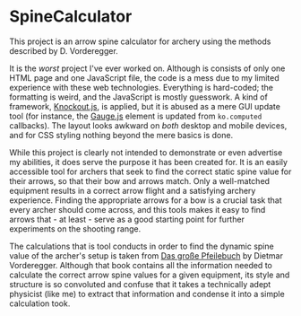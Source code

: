 # SpineCalculator

This project is an arrow spine calculator for archery using the methods described by D. Vorderegger.

It is the *worst* project I've ever worked on. Although is consists of only one HTML page and one JavaScript file, the code is a mess due to my limited experience with these web technologies. Everything is hard-coded; the formatting is weird, and the JavaScript is mostly guesswork. A kind of framework, [Knockout.js](https://knockoutjs.com/), is applied, but it is abused as a mere GUI update tool (for instance, the [Gauge.js](https://bernii.github.io/gauge.js/) element is updated from `ko.computed` callbacks). The layout looks awkward on *both* desktop and mobile devices, and for CSS styling nothing beyond the mere basics is done.

While this project is clearly not intended to demonstrate or even advertise my abilities, it does serve the purpose it has been created for. It is an easily accessible tool for archers that seek to find the correct static spine value for their arrows, so that their bow and arrows match. Only a well-matched equipment results in a correct arrow flight and a satisfying archery experience. Finding the appropriate arrows for a bow is a crucial task that every archer should come across, and this tools makes it easy to find arrows that - at least - serve as a good starting point for further experiments on the shooting range.

The calculations that is tool conducts in order to find the dynamic spine value of the archer's setup is taken from [Das große Pfeilebuch](https://www.bogensportwelt.de/Das-grosse-Pfeilebuch-fuer-traditionelles-Bogenschiessen-Book-Dietmar-Vorderegger) by Dietmar Vorderegger. Although that book contains all the information needed to calculate the correct arrow spine values for a given equipment, its style and structure is so convoluted and confuse that it takes a technically adept physicist (like me) to extract that information and condense it into a simple calculation took.
